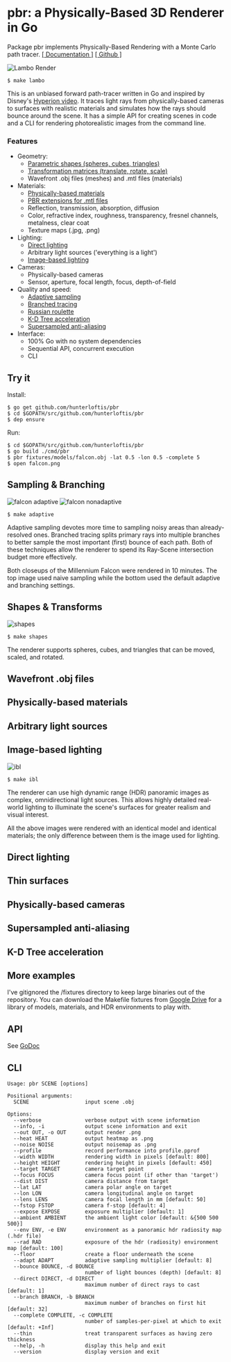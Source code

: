 # pbr: a Physically-Based 3D Renderer in Go

Package pbr implements Physically-Based Rendering with a Monte Carlo path tracer.
[[ Documentation ]](https://godoc.org/github.com/hunterloftis/pbr)
[[ Github ]](https://github.com/hunterloftis/pbr)

![Lambo Render](https://user-images.githubusercontent.com/364501/35333804-1b9ee43e-00de-11e8-994d-91ef5d3e7c81.png)

```
$ make lambo
```

This is an unbiased forward path-tracer written in Go and inspired by Disney's [Hyperion video](https://www.disneyanimation.com/technology/innovations/hyperion). It traces light rays from
physically-based cameras to surfaces with realistic materials and simulates how the rays should bounce around the scene.
It has a simple API for creating scenes in code and a CLI for rendering photorealistic images from the command line.

### Features

- Geometry:
  - [Parametric shapes (spheres, cubes, triangles)](#shapes--transforms)
  - [Transformation matrices (translate, rotate, scale)](#shapes--transforms)
  - Wavefront .obj files (meshes) and .mtl files (materials)
- Materials:
  - [Physically-based materials](https://www.marmoset.co/posts/basic-theory-of-physically-based-rendering/)
  - [PBR extensions for .mtl files](http://exocortex.com/blog/extending_wavefront_mtl_to_support_pbr)
  - Reflection, transmission, absorption, diffusion
  - Color, refractive index, roughness, transparency, fresnel channels, metalness, clear coat
  - Texture maps (.jpg, .png)
- Lighting:
  - [Direct lighting]()
  - Arbitrary light sources ('everything is a light')
  - [Image-based lighting](#image-based-lighting)
- Cameras:
  - Physically-based cameras
  - Sensor, aperture, focal length, focus, depth-of-field
- Quality and speed:
  - [Adaptive sampling](#sampling--branching)
  - [Branched tracing](#sampling--branching)
  - [Russian roulette](https://computergraphics.stackexchange.com/questions/2316/is-russian-roulette-really-the-answer)
  - [K-D Tree acceleration](http://slideplayer.com/slide/7653218/)
  - [Supersampled anti-aliasing](https://en.wikipedia.org/wiki/Supersampling)
- Interface:
  - 100% Go with no system dependencies
  - Sequential API, concurrent execution
  - CLI

## Try it

Install:

```
$ go get github.com/hunterloftis/pbr
$ cd $GOPATH/src/github.com/hunterloftis/pbr
$ dep ensure
```

Run:

```
$ cd $GOPATH/src/github.com/hunterloftis/pbr
$ go build ./cmd/pbr
$ pbr fixtures/models/falcon.obj -lat 0.5 -lon 0.5 -complete 5
$ open falcon.png
```

## Sampling & Branching

![falcon adaptive](https://user-images.githubusercontent.com/364501/35202761-753e2d44-fef2-11e7-8d55-4893eb860144.png)
![falcon nonadaptive](https://user-images.githubusercontent.com/364501/35202760-752b55ca-fef2-11e7-8181-e77e137c1668.png)

```
$ make adaptive
```

Adaptive sampling devotes more time to sampling noisy areas than already-resolved ones.
Branched tracing splits primary rays into multiple branches to better sample the most important (first) bounce of each path.
Both of these techniques allow the renderer to spend its Ray-Scene intersection budget more effectively.

Both closeups of the Millennium Falcon were rendered in 10 minutes.
The top image used naive sampling while the bottom used the default adaptive and branching settings.

## Shapes & Transforms

![shapes](https://user-images.githubusercontent.com/364501/35257181-c771dd1c-ffc5-11e7-96d9-0a576a886b3c.png)

```
$ make shapes
```

The renderer supports spheres, cubes, and triangles that can be moved, scaled, and rotated.

## Wavefront .obj files

## Physically-based materials

## Arbitrary light sources

## Image-based lighting

![ibl](https://user-images.githubusercontent.com/364501/35469825-8193e67a-030b-11e8-9eaa-385da0ca35eb.png)

```
$ make ibl
```

The renderer can use high dynamic range (HDR) panoramic images as complex, omnidirectional light sources.
This allows highly detailed real-world lighting to illuminate the scene's surfaces for greater realism and visual interest.

All the above images were rendered with an identical model and identical materials;
the only difference between them is the image used for lighting.

## Direct lighting

## Thin surfaces

## Physically-based cameras

## Supersampled anti-aliasing

## K-D Tree acceleration

## More examples

I've gitignored the /fixtures directory to keep large binaries out of the repository.
You can download the Makefile fixtures from [Google Drive](https://drive.google.com/drive/folders/1hXQfQ9bZOIt8TvyoaUrRpELMxhKzrOCG?usp=sharing) for a library of models, materials, and HDR environments to play with.

## API

See [GoDoc](https://godoc.org/github.com/hunterloftis/pbr)

## CLI

```
Usage: pbr SCENE [options]

Positional arguments:
  SCENE                  input scene .obj

Options:
  --verbose              verbose output with scene information
  --info, -i             output scene information and exit
  --out OUT, -o OUT      output render .png
  --heat HEAT            output heatmap as .png
  --noise NOISE          output noisemap as .png
  --profile              record performance into profile.pprof
  --width WIDTH          rendering width in pixels [default: 800]
  --height HEIGHT        rendering height in pixels [default: 450]
  --target TARGET        camera target point
  --focus FOCUS          camera focus point (if other than 'target')
  --dist DIST            camera distance from target
  --lat LAT              camera polar angle on target
  --lon LON              camera longitudinal angle on target
  --lens LENS            camera focal length in mm [default: 50]
  --fstop FSTOP          camera f-stop [default: 4]
  --expose EXPOSE        exposure multiplier [default: 1]
  --ambient AMBIENT      the ambient light color [default: &{500 500 500}]
  --env ENV, -e ENV      environment as a panoramic hdr radiosity map (.hdr file)
  --rad RAD              exposure of the hdr (radiosity) environment map [default: 100]
  --floor                create a floor underneath the scene
  --adapt ADAPT          adaptive sampling multiplier [default: 8]
  --bounce BOUNCE, -d BOUNCE
                         number of light bounces (depth) [default: 8]
  --direct DIRECT, -d DIRECT
                         maximum number of direct rays to cast [default: 1]
  --branch BRANCH, -b BRANCH
                         maximum number of branches on first hit [default: 32]
  --complete COMPLETE, -c COMPLETE
                         number of samples-per-pixel at which to exit [default: +Inf]
  --thin                 treat transparent surfaces as having zero thickness
  --help, -h             display this help and exit
  --version              display version and exit
```

